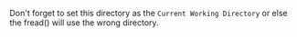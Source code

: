 Don't forget to set this directory as the `Current Working Directory` or else the fread() will use the wrong directory.